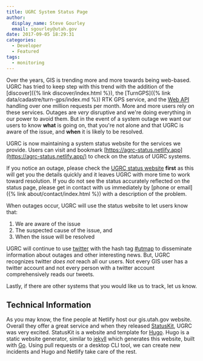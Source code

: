 ```yaml
---
title: UGRC System Status Page
author:
  display_name: Steve Gourley
  email: sgourley@utah.gov
date: 2017-09-05 18:29:31
categories:
  - Developer
  - Featured
tags:
  - monitoring
---
```


Over the years, GIS is trending more and more towards being web-based. UGRC has tried to keep step with this trend with the addition of the [discover]({% link discover/index.html %}), the [TurnGPS]({% link data/cadastre/turn-gps/index.md %}) RTK GPS service, and the [Web API](https://api.mapserv.utah.gov) handling over one million requests per month. More and more users rely on these services. Outages are _very_ disruptive and we're doing everything in our power to avoid them. But in the event of a system outage we want our users to know **what** is going on, that you're not alone and that UGRC is aware of the issue, and **when** it is likely to be resolved.

UGRC is now maintaining a system status website for the services we provide. Users can visit and bookmark [https://agrc-status.netlify.app](https://agrc-status.netlify.app/) to check on the status of UGRC systems.

If you notice an outage, please check the [UGRC status website](https://agrc-status.netlify.app/) **first** as this will get you the details quickly and it leaves UGRC with more time to work toward resolution. If you do not see the status accurately reflected on the status page, please get in contact with us immediately by [phone or email]({% link about/contact/index.html %}) with a description of the problem.

When outages occur, UGRC will use the status website to let users know that:

1. We are aware of the issue
1. The suspected cause of the issue, and
1. When the issue will be resolved

UGRC will continue to use [twitter](https://twitter.com/MapUtah) with the hash tag [#utmap](https://twitter.com/hashtag/utmap) to disseminate information about outages and other interesting news. But, UGRC recognizes twitter _does not_ reach all our users. Not every GIS user has a twitter account and not every person with a twitter account comprehensively reads our tweets.

Lastly, if there are other systems that you would like us to track, let us know.

## Technical Information

As you may know, the fine people at Netlify host our gis.utah.gov website. Overall they offer a great service and when they released [StatusKit](https://www.netlify.com/status-pages/), UGRC was very excited. StatusKit is a website and template for [Hugo](https://gohugo.io/). Hugo is a static website generator, similar to [jekyll](https://jekyllrb.com/) which generates this website, built with [Go](https://golang.org/). Using pull requests or a desktop CLI tool, we can create new incidents and Hugo and Netlify take care of the rest.
